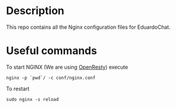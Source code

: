 # Description

This repo contains all the Nginx configuration files for EduardoChat.

# Useful commands

To start NGINX (We are using [OpenResty](https://github.com/IIC2173-2016-2/openresty-eduardochat)) execute
```{r, engine='sh', count_lines}
nginx -p `pwd`/ -c conf/nginx.conf
```
To restart
```{r, engine='sh', count_lines}
sudo nginx -s reload
```
